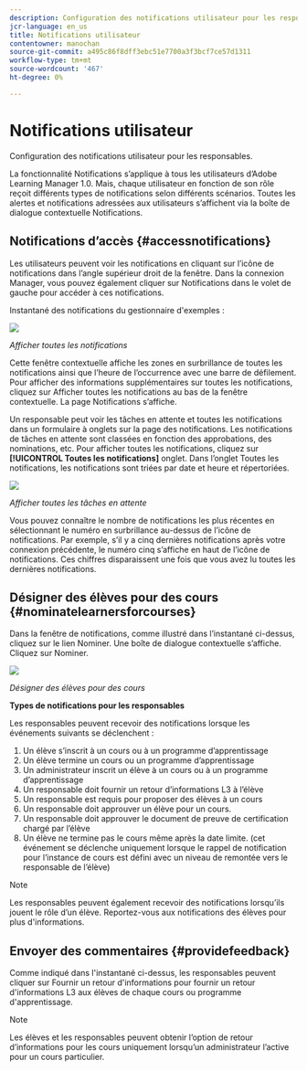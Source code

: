 ```yaml
---
description: Configuration des notifications utilisateur pour les responsables.
jcr-language: en_us
title: Notifications utilisateur
contentowner: manochan
source-git-commit: a495c86f8dff3ebc51e7700a3f3bcf7ce57d1311
workflow-type: tm+mt
source-wordcount: '467'
ht-degree: 0%

---
```




# Notifications utilisateur

Configuration des notifications utilisateur pour les responsables.

La fonctionnalité Notifications s’applique à tous les utilisateurs d’Adobe Learning Manager 1.0. Mais, chaque utilisateur en fonction de son rôle reçoit différents types de notifications selon différents scénarios. Toutes les alertes et notifications adressées aux utilisateurs s’affichent via la boîte de dialogue contextuelle Notifications.

## Notifications d’accès {#accessnotifications}

Les utilisateurs peuvent voir les notifications en cliquant sur l’icône de notifications dans l’angle supérieur droit de la fenêtre. Dans la connexion Manager, vous pouvez également cliquer sur Notifications dans le volet de gauche pour accéder à ces notifications.

Instantané des notifications du gestionnaire d&#39;exemples :

![](assets/manager-notifications-2.png)

*Afficher toutes les notifications*

Cette fenêtre contextuelle affiche les zones en surbrillance de toutes les notifications ainsi que l’heure de l’occurrence avec une barre de défilement. Pour afficher des informations supplémentaires sur toutes les notifications, cliquez sur Afficher toutes les notifications au bas de la fenêtre contextuelle. La page Notifications s’affiche.

Un responsable peut voir les tâches en attente et toutes les notifications dans un formulaire à onglets sur la page des notifications. Les notifications de tâches en attente sont classées en fonction des approbations, des nominations, etc. Pour afficher toutes les notifications, cliquez sur **[!UICONTROL Toutes les notifications]** onglet. Dans l’onglet Toutes les notifications, les notifications sont triées par date et heure et répertoriées.

![](assets/manager-notifications-page.png)

*Afficher toutes les tâches en attente*

Vous pouvez connaître le nombre de notifications les plus récentes en sélectionnant le numéro en surbrillance au-dessus de l’icône de notifications. Par exemple, s’il y a cinq dernières notifications après votre connexion précédente, le numéro cinq s’affiche en haut de l’icône de notifications. Ces chiffres disparaissent une fois que vous avez lu toutes les dernières notifications.

## Désigner des élèves pour des cours {#nominatelearnersforcourses}

Dans la fenêtre de notifications, comme illustré dans l’instantané ci-dessus, cliquez sur le lien Nominer. Une boîte de dialogue contextuelle s’affiche. Cliquez sur Nominer.

![](assets/nominate-learners.png)

*Désigner des élèves pour des cours*

**Types de notifications pour les responsables**

Les responsables peuvent recevoir des notifications lorsque les événements suivants se déclenchent :

1. Un élève s’inscrit à un cours ou à un programme d’apprentissage
1. Un élève termine un cours ou un programme d’apprentissage
1. Un administrateur inscrit un élève à un cours ou à un programme d’apprentissage
1. Un responsable doit fournir un retour d’informations L3 à l’élève
1. Un responsable est requis pour proposer des élèves à un cours
1. Un responsable doit approuver un élève pour un cours.
1. Un responsable doit approuver le document de preuve de certification chargé par l’élève
1. Un élève ne termine pas le cours même après la date limite. (cet événement se déclenche uniquement lorsque le rappel de notification pour l’instance de cours est défini avec un niveau de remontée vers le responsable de l’élève)

>[!NOTE]
>
>Les responsables peuvent également recevoir des notifications lorsqu’ils jouent le rôle d’un élève. Reportez-vous aux notifications des élèves pour plus d&#39;informations.

## Envoyer des commentaires {#providefeedback}

Comme indiqué dans l&#39;instantané ci-dessus, les responsables peuvent cliquer sur Fournir un retour d&#39;informations pour fournir un retour d&#39;informations L3 aux élèves de chaque cours ou programme d&#39;apprentissage.

>[!NOTE]
>
>Les élèves et les responsables peuvent obtenir l’option de retour d’informations pour les cours uniquement lorsqu’un administrateur l’active pour un cours particulier.
